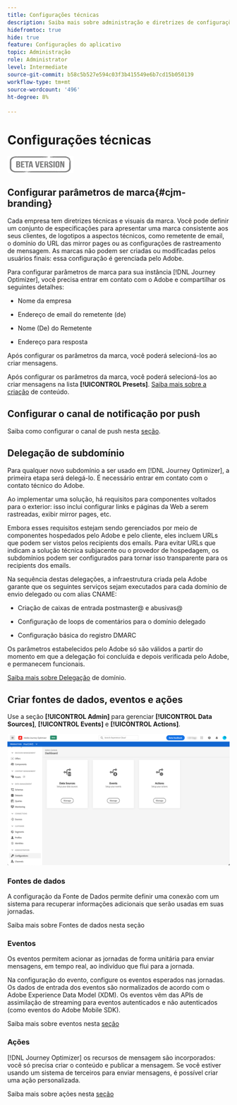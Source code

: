 ```yaml
---
title: Configurações técnicas
description: Saiba mais sobre administração e diretrizes de configurações
hidefromtoc: true
hide: true
feature: Configurações do aplicativo
topic: Administração
role: Administrator
level: Intermediate
source-git-commit: b58c5b527e594c03f3b415549e6b7cd15b050139
workflow-type: tm+mt
source-wordcount: '496'
ht-degree: 8%

---
```


# Configurações técnicas

![](../assets/do-not-localize/badge.png)

## Configurar parâmetros de marca{#cjm-branding}

Cada empresa tem diretrizes técnicas e visuais da marca. Você pode definir um conjunto de especificações para apresentar uma marca consistente aos seus clientes, de logotipos a aspectos técnicos, como remetente de email, o domínio do URL das mirror pages ou as configurações de rastreamento de mensagem.
As marcas não podem ser criadas ou modificadas pelos usuários finais: essa configuração é gerenciada pelo Adobe.

Para configurar parâmetros de marca para sua instância [!DNL Journey Optimizer], você precisa entrar em contato com o Adobe e compartilhar os seguintes detalhes:

* Nome da empresa

* Endereço de email do remetente (de)

* Nome (De) do Remetente

* Endereço para resposta

Após configurar os parâmetros da marca, você poderá selecioná-los ao criar mensagens.

Após configurar os parâmetros da marca, você poderá selecioná-los ao criar mensagens na lista **[!UICONTROL Presets]**. [Saiba mais sobre a criação](../create-message.md) de conteúdo.

## Configurar o canal de notificação por push

Saiba como configurar o canal de push nesta [seção](../create-push.md).

## Delegação de subdomínio

Para qualquer novo subdomínio a ser usado em [!DNL Journey Optimizer], a primeira etapa será delegá-lo. É necessário entrar em contato com o contato técnico do Adobe.

Ao implementar uma solução, há requisitos para componentes voltados para o exterior: isso inclui configurar links e páginas da Web a serem rastreadas, exibir mirror pages, etc.

Embora esses requisitos estejam sendo gerenciados por meio de componentes hospedados pelo Adobe e pelo cliente, eles incluem URLs que podem ser vistos pelos recipients dos emails.  Para evitar URLs que indicam a solução técnica subjacente ou o provedor de hospedagem, os subdomínios podem ser configurados para tornar isso transparente para os recipients dos emails.

Na sequência destas delegações, a infraestrutura criada pela Adobe garante que os seguintes serviços sejam executados para cada domínio de envio delegado ou com alias CNAME:

* Criação de caixas de entrada postmaster@ e abusivas@

* Configuração de loops de comentários para o domínio delegado

* Configuração básica do registro DMARC

Os parâmetros estabelecidos pelo Adobe só são válidos a partir do momento em que a delegação foi concluída e depois verificada pelo Adobe, e permanecem funcionais.

[Saiba mais sobre Delegação](https://experienceleague.adobe.com/docs/deliverability-learn/deliverability-best-practice-guide/additional-resources/product-specific-resources/campaign/ac-domain-name-setup.html?lang=pt-BR) de domínio.


## Criar fontes de dados, eventos e ações

Use a seção **[!UICONTROL Admin]** para gerenciar **[!UICONTROL Data Sources]**, **[!UICONTROL Events]** e **[!UICONTROL Actions]**.

![](../assets/admin-menu.png)

### Fontes de dados

A configuração da Fonte de Dados permite definir uma conexão com um sistema para recuperar informações adicionais que serão usadas em suas jornadas.

Saiba mais sobre Fontes de dados nesta seção [](../datasource/about-data-sources.md)

### Eventos

Os eventos permitem acionar as jornadas de forma unitária para enviar mensagens, em tempo real, ao indivíduo que flui para a jornada.

Na configuração do evento, configure os eventos esperados nas jornadas. Os dados de entrada dos eventos são normalizados de acordo com o Adobe Experience Data Model (XDM). Os eventos vêm das APIs de assimilação de streaming para eventos autenticados e não autenticados (como eventos do Adobe Mobile SDK).

Saiba mais sobre eventos nesta [seção](../event/about-events.md)

### Ações

[!DNL Journey Optimizer] os recursos de mensagem são incorporados: você só precisa criar o conteúdo e publicar a mensagem. Se você estiver usando um sistema de terceiros para enviar mensagens, é possível criar uma ação personalizada.

Saiba mais sobre ações nesta [seção](../action/action.md)
